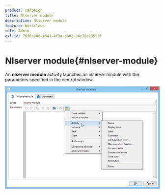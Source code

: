 ```yaml
---
product: campaign
title: Nlserver module
description: Nlserver module
feature: Workflows
role: Admin
exl-id: 76f6a806-4641-4f3a-b302-24c70e13593f
---
```

# Nlserver module{#nlserver-module}



An **nlserver module** activity launches an nlserver module with the parameters specified in the central window.

![](assets/nlserver_module_edit.png)
